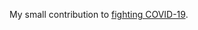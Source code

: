 My small contribution to [fighting COVID-19][gh-comment].

[gh-comment]: https://github.com/ad-m/github-push-action/issues/51#issuecomment-627383158